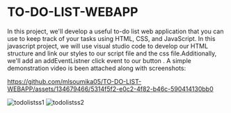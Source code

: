 # TO-DO-LIST-WEBAPP
In this project, we'll develop a useful to-do list web application that you can use to keep track of your tasks using HTML, CSS, and JavaScript.  In this javascript project, we will use visual studio code to develop our HTML structure and link our styles to our script file and the css file.Additionally, we'll add an addEventListner click event to our button .
A simple demonstration video is been attached along with screenshots:

https://github.com/mlsoumika05/TO-DO-LIST-WEBAPP/assets/134679466/5314f5f2-e0c2-4f82-b46c-590414130bb0

![todolistss1](https://github.com/mlsoumika05/TO-DO-LIST-WEBAPP/assets/134679466/988936b6-1150-4d25-b3be-e052ec085063)
![todolistss2](https://github.com/mlsoumika05/TO-DO-LIST-WEBAPP/assets/134679466/3b845ccb-4e3d-441a-bbc3-5eb183767fb6)
